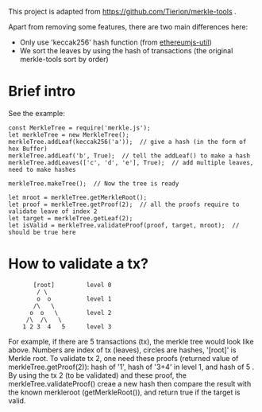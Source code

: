 This project is adapted from https://github.com/Tierion/merkle-tools .

Apart from removing some features, there are two main differences here:
* Only use 'keccak256' hash function (from [ethereumjs-util](https://github.com/ethereumjs/ethereumjs-util))
* We sort the leaves by using the hash of transactions (the original merkle-tools
  sort by order)

# Brief intro
See the example:

    const MerkleTree = require('merkle.js');
    let merkleTree = new MerkleTree();
    merkleTree.addLeaf(keccak256('a'));  // give a hash (in the form of hex Buffer)
    merkleTree.addLeaf('b', True);  // tell the addLeaf() to make a hash
    merkleTree.addLeaves(['c', 'd', 'e'], True);  // add multiple leaves, need to make hashes

    merkleTree.makeTree();  // Now the tree is ready

    let mroot = merkleTree.getMerkleRoot();
    let proof = merkleTree.getProof(2);  // all the proofs require to validate leave of index 2
    let target = merkleTree.getLeaf(2);
    let isValid = merkleTree.validateProof(proof, target, mroot);  // should be true here


# How to validate a tx?

           [root]         level 0
            / \      
            o  o          level 1
           /\   \
          o  o   \        level 2
         /\  /\   \
        1 2 3  4   5      level 3

For example, if there are 5 transactions (tx), the merkle tree would look like above.
Numbers are index of tx (leaves), circles are hashes, '[root]' is Merkle root.  To
validate tx 2, one need these proofs (returned value of merkleTree.getProof(2)): hash of
'1', hash of '3+4' in level 1, and hash of 5 . By using the tx 2 (to be validated) and
these proof, the merkleTree.validateProof() creae a new hash then compare the result with
the known merkleroot (getMerkleRoot()), and return true if the target is valid.
